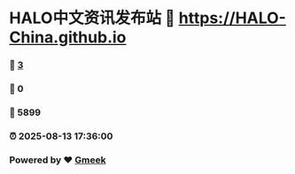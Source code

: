 # HALO中文资讯发布站 :link: https://HALO-China.github.io 
### :page_facing_up: [3](https://HALO-China.github.io/tag.html) 
### :speech_balloon: 0 
### :hibiscus: 5899 
### :alarm_clock: 2025-08-13 17:36:00 
### Powered by :heart: [Gmeek](https://github.com/Meekdai/Gmeek)
